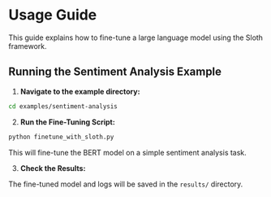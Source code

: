 # Usage Guide

This guide explains how to fine-tune a large language model using the Sloth framework.

## Running the Sentiment Analysis Example

1. **Navigate to the example directory:**

```bash
cd examples/sentiment-analysis
```

2. **Run the Fine-Tuning Script:**

```bash
python finetune_with_sloth.py
```

This will fine-tune the BERT model on a simple sentiment analysis task.

3. **Check the Results:**

The fine-tuned model and logs will be saved in the `results/` directory.
